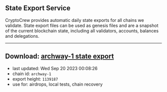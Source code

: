 ## State Export Service
CryptoCrew provides automatic daily state exports for all chains we validate. State export files can be used as genesis files and are a snapshot of the current blockchain state, including all validators, accounts, balances and delegations.

---
**Download: [archway-1 state export](https://dl.ccvalidators.com/SERVICE/archway/archway-1_export_1139187.json)**
---

- last updated: Wed Sep 20 2023 00:08:26
- chain id: `archway-1`
- export height: `1139187`
- use for: airdrops, local tests, chain recovery
